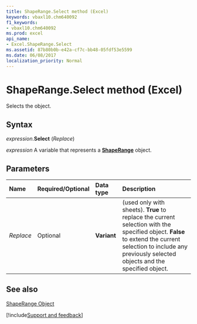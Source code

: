 ```yaml
---
title: ShapeRange.Select method (Excel)
keywords: vbaxl10.chm640092
f1_keywords:
- vbaxl10.chm640092
ms.prod: excel
api_name:
- Excel.ShapeRange.Select
ms.assetid: 87b80b0b-e42a-cf7c-bb48-05fdf53e5599
ms.date: 06/08/2017
localization_priority: Normal
---
```



# ShapeRange.Select method (Excel)

Selects the object.


## Syntax

_expression_.**Select** (_Replace_)

_expression_ A variable that represents a **[ShapeRange](Excel.shaperange.md)** object.


## Parameters



|Name|Required/Optional|Data type|Description|
|:-----|:-----|:-----|:-----|
| _Replace_|Optional| **Variant**| (used only with sheets). **True** to replace the current selection with the specified object. **False** to extend the current selection to include any previously selected objects and the specified object.|

## See also


[ShapeRange Object](Excel.ShapeRange.md)

[!include[Support and feedback](~/includes/feedback-boilerplate.md)]
